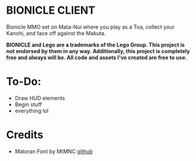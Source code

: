 # BIONICLE CLIENT
Bionicle MMO set on Mata-Nui where you play as a Toa, collect your Kanohi, and face off against the Makuta.

**BIONICLE and Lego are a trademarks of the Lego Group. This project is not endorsed by them in any way. Additionally, this project is completely free and always will be. All code and assets I've created are free to use.**

# To-Do:
- Draw HUD elements
- Begin stuff
- everything lol

# Credits
- Matoran Font by MtMNC [github](https://github.com/MtMNC/Bionicle-Fonts)